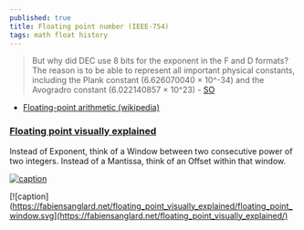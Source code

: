 ```yaml
---
published: true
title: Floating point number (IEEE-754)
tags: math float history
---
```

> But why did DEC use 8 bits for the exponent in the F and D formats? The reason is to be able to represent all important physical constants, including the Plank constant (6.626070040 × 10^-34) and the Avogradro constant (6.022140857 × 10^23) - [SO](https://retrocomputing.stackexchange.com/questions/13493/where-did-the-free-parameters-of-ieee-754-come-from/13496#13496)

- [Floating-point arithmetic (wikipedia)](https://en.wikipedia.org/wiki/Floating-point_arithmetic)

### [	Floating point visually explained](https://news.ycombinator.com/item?id=29368529)

Instead of Exponent, think of a Window between two consecutive power of two integers. Instead of a Mantissa, think of an Offset within that window.

[![caption](https://fabiensanglard.net/floating_point_visually_explained/floating_point_intuitive.svg)](https://fabiensanglard.net/floating_point_visually_explained/)


[![caption](https://fabiensanglard.net/floating_point_visually_explained/floating_point_window.svg](https://fabiensanglard.net/floating_point_visually_explained/)